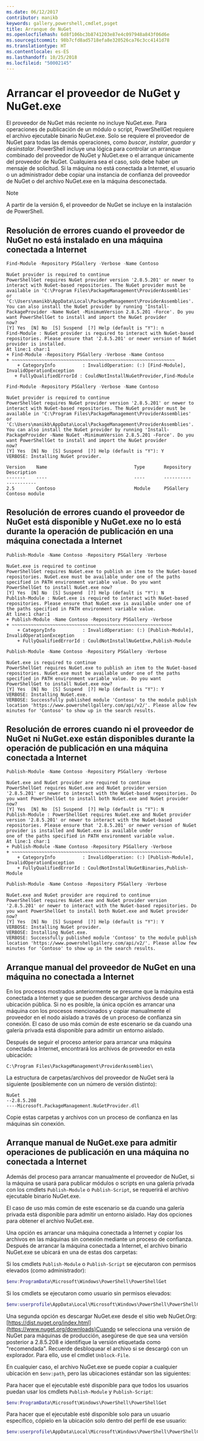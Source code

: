 ```yaml
---
ms.date: 06/12/2017
contributor: manikb
keywords: gallery,powershell,cmdlet,psget
title: Arranque de NuGet
ms.openlocfilehash: 6d8f106bc3b8741203e87e4c097948a843f06d6e
ms.sourcegitcommit: 98b7cfd8ad5718efa8e320526ca76c3cc4141d78
ms.translationtype: HT
ms.contentlocale: es-ES
ms.lasthandoff: 10/25/2018
ms.locfileid: "50002145"
---
```

# <a name="bootstrap-the-nuget-provider-and-nugetexe"></a>Arrancar el proveedor de NuGet y NuGet.exe

El proveedor de NuGet más reciente no incluye NuGet.exe. Para operaciones de publicación de un módulo o script, PowerShellGet requiere el archivo ejecutable binario NuGet.exe. Solo se requiere el proveedor de NuGet para todas las demás operaciones, como *buscar*, *instalar*, *guardar* y *desinstalar*.
PowerShell incluye una lógica para controlar un arranque combinado del proveedor de NuGet y NuGet.exe o el arranque únicamente del proveedor de NuGet. Cualquiera sea el caso, solo debe haber un mensaje de solicitud. Si la máquina no está conectada a Internet, el usuario o un administrador debe copiar una instancia de confianza del proveedor de NuGet o del archivo NuGet.exe en la máquina desconectada.

> [!NOTE]
> A partir de la versión 6, el proveedor de NuGet se incluye en la instalación de PowerShell.

## <a name="resolving-error-when-the-nuget-provider-has-not-been-installed-on-a-machine-that-is-internet-connected"></a>Resolución de errores cuando el proveedor de NuGet no está instalado en una máquina conectada a Internet

```powershell
Find-Module -Repository PSGallery -Verbose -Name Contoso
```

```output
NuGet provider is required to continue
PowerShellGet requires NuGet provider version '2.8.5.201' or newer to interact with NuGet-based repositories. The NuGet provider must be available in 'C:\Program Files\PackageManagement\ProviderAssemblies' or
'C:\Users\manikb\AppData\Local\PackageManagement\ProviderAssemblies'. You can also install the NuGet provider by running 'Install-PackageProvider -Name NuGet -MinimumVersion 2.8.5.201 -Force'. Do you want PowerShellGet to install and import the NuGet provider
now?
[Y] Yes  [N] No  [S] Suspend  [?] Help (default is "Y"): n
Find-Module : NuGet provider is required to interact with NuGet-based repositories. Please ensure that '2.8.5.201' or newer version of NuGet provider is installed.
At line:1 char:1
+ Find-Module -Repository PSGallery -Verbose -Name Contoso
+ ~~~~~~~~~~~~~~~~~~~~~~~~~~~~~~~~~~~~~~~~~~~~~~~~~~~~~~~~~~~~
    + CategoryInfo          : InvalidOperation: (:) [Find-Module], InvalidOperationException
   + FullyQualifiedErrorId : CouldNotInstallNuGetProvider,Find-Module
```

```powershell
Find-Module -Repository PSGallery -Verbose -Name Contoso
```

```output
NuGet provider is required to continue
PowerShellGet requires NuGet provider version '2.8.5.201' or newer to interact with NuGet-based repositories. The NuGet provider must be available in 'C:\Program Files\PackageManagement\ProviderAssemblies' or
'C:\Users\manikb\AppData\Local\PackageManagement\ProviderAssemblies'. You can also install the NuGet provider by running 'Install-PackageProvider -Name NuGet -MinimumVersion 2.8.5.201 -Force'. Do you want PowerShellGet to install and import the NuGet provider
now?
[Y] Yes  [N] No  [S] Suspend  [?] Help (default is "Y"): Y
VERBOSE: Installing NuGet provider.

Version    Name                                Type       Repository           Description
-------    ----                                ----       ----------           -----------
2.5        Contoso                             Module     PSGallery        Contoso module
```

## <a name="resolving-error-when-the-nuget-provider-is-available-and-nugetexe-is-not-available-during-the-publish-operation-on-a-machine-that-is-internet-connected"></a>Resolución de errores cuando el proveedor de NuGet está disponible y NuGet.exe no lo está durante la operación de publicación en una máquina conectada a Internet

```powershell
Publish-Module -Name Contoso -Repository PSGallery -Verbose
```

```output
NuGet.exe is required to continue
PowerShellGet requires NuGet.exe to publish an item to the NuGet-based repositories. NuGet.exe must be available under one of the paths specified in PATH environment variable value. Do you want PowerShellGet to install NuGet.exe now?
[Y] Yes  [N] No  [S] Suspend  [?] Help (default is "Y"): N
Publish-Module : NuGet.exe is required to interact with NuGet-based repositories. Please ensure that NuGet.exe is available under one of the paths specified in PATH environment variable value.
At line:1 char:1
+ Publish-Module -Name Contoso -Repository PSGallery -Verbose
+ ~~~~~~~~~~~~~~~~~~~~~~~~~~~~~~~~~~~~~~~~~~~~~~~~~~~~~~~~~~~
    + CategoryInfo          : InvalidOperation: (:) [Publish-Module], InvalidOperationException
    + FullyQualifiedErrorId : CouldNotInstallNuGetExe,Publish-Module
```

```powershell
Publish-Module -Name Contoso -Repository PSGallery -Verbose
```

```output
NuGet.exe is required to continue
PowerShellGet requires NuGet.exe to publish an item to the NuGet-based repositories. NuGet.exe must be available under one of the paths specified in PATH environment variable value. Do you want PowerShellGet to install NuGet.exe now?
[Y] Yes  [N] No  [S] Suspend  [?] Help (default is "Y"): Y
VERBOSE: Installing NuGet.exe.
VERBOSE: Successfully published module 'Contoso' to the module publish location 'https://www.powershellgallery.com/api/v2/'. Please allow few minutes for 'Contoso' to show up in the search results.
```

## <a name="resolving-error-when-both-nuget-provider-and-nugetexe-are-not-available-during-the-publish-operation-on-a-machine-that-is-internet-connected"></a>Resolución de errores cuando ni el proveedor de NuGet ni NuGet.exe están disponibles durante la operación de publicación en una máquina conectada a Internet

```powershell
Publish-Module -Name Contoso -Repository PSGallery -Verbose
```

```output
NuGet.exe and NuGet provider are required to continue
PowerShellGet requires NuGet.exe and NuGet provider version '2.8.5.201' or newer to interact with the NuGet-based repositories. Do you want PowerShellGet to install both NuGet.exe and NuGet provider now?
[Y] Yes  [N] No  [S] Suspend  [?] Help (default is "Y"): N
Publish-Module : PowerShellGet requires NuGet.exe and NuGet provider version '2.8.5.201' or newer to interact with the NuGet-based repositories. Please ensure that '2.8.5.201' or newer version of NuGet provider is installed and NuGet.exe is available under
one of the paths specified in PATH environment variable value.
At line:1 char:1
+ Publish-Module -Name Contoso -Repository PSGallery -Verbose
+ ~~~~~~~~~~~~~~~~~~~~~~~~~~~~~~~~~~~~~~~~~~~~~~~~~~~~~~~~~~~
    + CategoryInfo          : InvalidOperation: (:) [Publish-Module], InvalidOperationException
    + FullyQualifiedErrorId : CouldNotInstallNuGetBinaries,Publish-Module
```

```powershell
Publish-Module -Name Contoso -Repository PSGallery -Verbose
```

```output
NuGet.exe and NuGet provider are required to continue
PowerShellGet requires NuGet.exe and NuGet provider version '2.8.5.201' or newer to interact with the NuGet-based repositories. Do you want PowerShellGet to install both NuGet.exe and NuGet provider now?
[Y] Yes  [N] No  [S] Suspend  [?] Help (default is "Y"): Y
VERBOSE: Installing NuGet provider.
VERBOSE: Installing NuGet.exe.
VERBOSE: Successfully published module 'Contoso' to the module publish location 'https://www.powershellgallery.com/api/v2/'. Please allow few minutes for 'Contoso' to show up in the search results.
```

## <a name="manually-bootstrapping-the-nuget-provider-on-a-machine-that-is-not-connected-to-the-internet"></a>Arranque manual del proveedor de NuGet en una máquina no conectada a Internet

En los procesos mostrados anteriormente se presume que la máquina está conectada a Internet y que se pueden descargar archivos desde una ubicación pública. Si no es posible, la única opción es arrancar una máquina con los procesos mencionados y copiar manualmente el proveedor en el nodo aislado a través de un proceso de confianza sin conexión. El caso de uso más común de este escenario se da cuando una galería privada está disponible para admitir un entorno aislado.

Después de seguir el proceso anterior para arrancar una máquina conectada a Internet, encontrará los archivos de proveedor en esta ubicación:

`C:\Program Files\PackageManagement\ProviderAssemblies\`

La estructura de carpetas/archivos del proveedor de NuGet será la siguiente (posiblemente con un número de versión distinto):

```
NuGet
--2.8.5.208
----Microsoft.PackageManagement.NuGetProvider.dll
```

Copie estas carpetas y archivos con un proceso de confianza en las máquinas sin conexión.

## <a name="manually-bootstrapping-nugetexe-to-support-publish-operations-on-a-machine-that-is-not-connected-to-the-internet"></a>Arranque manual de NuGet.exe para admitir operaciones de publicación en una máquina no conectada a Internet

Además del proceso para arrancar manualmente el proveedor de NuGet, si la máquina se usará para publicar módulos o scripts en una galería privada con los cmdlets `Publish-Module` o `Publish-Script`, se requerirá el archivo ejecutable binario NuGet.exe.

El caso de uso más común de este escenario se da cuando una galería privada está disponible para admitir un entorno aislado. Hay dos opciones para obtener el archivo NuGet.exe.

Una opción es arrancar una máquina conectada a Internet y copiar los archivos en las máquinas sin conexión mediante un proceso de confianza. Después de arrancar la máquina conectada a Internet, el archivo binario NuGet.exe se ubicará en una de estas dos carpetas:

Si los cmdlets `Publish-Module` o `Publish-Script` se ejecutaron con permisos elevados (como administrador):

```powershell
$env:ProgramData\Microsoft\Windows\PowerShell\PowerShellGet
```

Si los cmdlets se ejecutaron como usuario sin permisos elevados:

```powershell
$env:userprofile\AppData\Local\Microsoft\Windows\PowerShell\PowerShellGet\
```

Una segunda opción es descargar NuGet.exe desde el sitio web NuGet.Org: [https://dist.nuget.org/index.html](https://www.nuget.org/downloads)Cuando se selecciona una versión de NuGet para máquinas de producción, asegúrese de que sea una versión posterior a 2.8.5.208 e identifique la versión etiquetada como "recomendada". Recuerde desbloquear el archivo si se descargó con un explorador. Para ello, use el cmdlet `Unblock-File`.

En cualquier caso, el archivo NuGet.exe se puede copiar a cualquier ubicación en `$env:path`, pero las ubicaciones estándar son las siguientes:

Para hacer que el ejecutable esté disponible para que todos los usuarios puedan usar los cmdlets `Publish-Module` y `Publish-Script`:

```powershell
$env:ProgramData\Microsoft\Windows\PowerShell\PowerShellGet
```

Para hacer que el ejecutable esté disponible solo para un usuario específico, cópielo en la ubicación solo dentro del perfil de ese usuario:

```powershell
$env:userprofile\AppData\Local\Microsoft\Windows\PowerShell\PowerShellGet\
```
